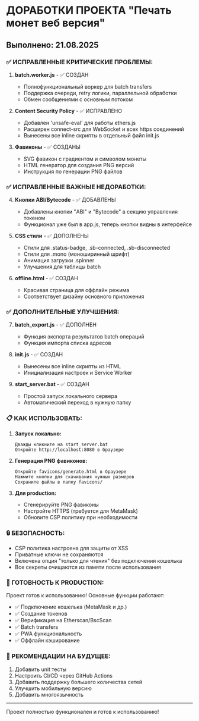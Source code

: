 # ДОРАБОТКИ ПРОЕКТА "Печать монет веб версия"
## Выполнено: 21.08.2025

### ✅ ИСПРАВЛЕННЫЕ КРИТИЧЕСКИЕ ПРОБЛЕМЫ:

1. **batch.worker.js** - ✅ СОЗДАН
   - Полнофункциональный воркер для batch transfers
   - Поддержка очереди, retry логики, параллельной обработки
   - Обмен сообщениями с основным потоком

2. **Content Security Policy** - ✅ ИСПРАВЛЕНО
   - Добавлен 'unsafe-eval' для работы ethers.js
   - Расширен connect-src для WebSocket и всех https соединений
   - Вынесены все inline скрипты в отдельный файл init.js

3. **Фавиконы** - ✅ СОЗДАНЫ
   - SVG фавикон с градиентом и символом монеты
   - HTML генератор для создания PNG версий
   - Инструкция по генерации PNG файлов

### ✅ ИСПРАВЛЕННЫЕ ВАЖНЫЕ НЕДОРАБОТКИ:

4. **Кнопки ABI/Bytecode** - ✅ ДОБАВЛЕНЫ
   - Добавлены кнопки "ABI" и "Bytecode" в секцию управления токеном
   - Функционал уже был в app.js, теперь кнопки видны в интерфейсе

5. **CSS стили** - ✅ ДОПОЛНЕНЫ
   - Стили для .status-badge, .sb-connected, .sb-disconnected
   - Стили для .mono (моноширинный шрифт)
   - Анимация загрузки .spinner
   - Улучшения для таблицы batch

6. **offline.html** - ✅ СОЗДАН
   - Красивая страница для оффлайн режима
   - Соответствует дизайну основного приложения

### ✅ ДОПОЛНИТЕЛЬНЫЕ УЛУЧШЕНИЯ:

7. **batch_export.js** - ✅ ДОПОЛНЕН
   - Функция экспорта результатов batch операций
   - Функция импорта списка адресов

8. **init.js** - ✅ СОЗДАН
   - Вынесены все inline скрипты из HTML
   - Инициализация настроек и Service Worker

9. **start_server.bat** - ✅ СОЗДАН
   - Простой запуск локального сервера
   - Автоматический переход в нужную папку

### 📋 КАК ИСПОЛЬЗОВАТЬ:

1. **Запуск локально:**
   ```
   Дважды кликните на start_server.bat
   Откройте http://localhost:8080 в браузере
   ```

2. **Генерация PNG фавиконов:**
   ```
   Откройте favicons/generate.html в браузере
   Нажмите кнопки для скачивания нужных размеров
   Сохраните файлы в папку favicons/
   ```

3. **Для production:**
   - Сгенерируйте PNG фавиконы
   - Настройте HTTPS (требуется для MetaMask)
   - Обновите CSP политику при необходимости

### 🔒 БЕЗОПАСНОСТЬ:

- CSP политика настроена для защиты от XSS
- Приватные ключи не сохраняются
- Включена опция "только для чтения" без подключения кошелька
- Все секреты очищаются из памяти после использования

### 🚀 ГОТОВНОСТЬ К PRODUCTION:

Проект готов к использованию! Основные функции работают:
- ✅ Подключение кошелька (MetaMask и др.)
- ✅ Создание токенов
- ✅ Верификация на Etherscan/BscScan
- ✅ Batch transfers
- ✅ PWA функциональность
- ✅ Оффлайн кэширование

### 🎯 РЕКОМЕНДАЦИИ НА БУДУЩЕЕ:

1. Добавить unit тесты
2. Настроить CI/CD через GitHub Actions
3. Добавить поддержку большего количества сетей
4. Улучшить мобильную версию
5. Добавить многоязычность

---
Проект полностью функционален и готов к использованию!
